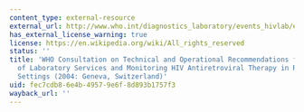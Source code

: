 ```yaml
---
content_type: external-resource
external_url: http://www.who.int/diagnostics_laboratory/events_hivlab/en/index.html
has_external_license_warning: true
license: https://en.wikipedia.org/wiki/All_rights_reserved
status: ''
title: 'WHO Consultation on Technical and Operational Recommendations for Scale-Up
  of Laboratory Services and Monitoring HIV Antiretroviral Therapy in Resource-Limited
  Settings (2004: Geneva, Switzerland)'
uid: fec7cdb8-6e4b-4957-9e6f-8d893b1757f3
wayback_url: ''
---
```

